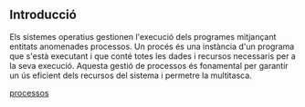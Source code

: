 ## Introducció

Els sistemes operatius gestionen l'execució dels programes mitjançant entitats anomenades processos. Un procés és una instància d'un programa que s'està executant i que conté totes les dades i recursos necessaris per a la seva execució. Aquesta gestió de processos és fonamental per garantir un ús eficient dels recursos del sistema i permetre la multitasca.


[processos](processos)